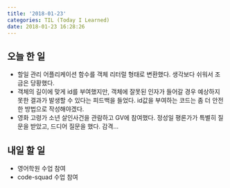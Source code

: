```yaml
---
title: '2018-01-23'
categories: TIL (Today I Learned)
date: 2018-01-23 16:28:26
---
```


## 오늘 한 일
* 할일 관리 어플리케이션 함수를 객체 리터럴 형태로 변환했다. 생각보다 쉬워서 조금은 당황했다.
* 객체의 길이에 맞게 id를 부여했지만, 객체에 잘못된 인자가 들어갈 경우 예상하지 못한 결과가 발생할 수 있다는 피드백을 들었다. id값을 부여하는 코드는 좀 더 안전한 방법으로 작성해야겠다.
* 영화 고령가 소년 살인사건을 관람하고 GV에 참여했다. 정성일 평론가가 특별히 질문을 받았고, 드디어 질문을 했다. 감격...


## 내일 할 일

* 영어학원 수업 참여
* code-squad 수업 참여
